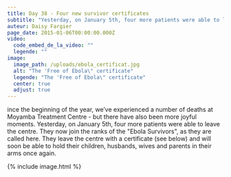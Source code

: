 ```yaml
---
title: Day 38 - Four new survivor certificates
subtitle: "Yesterday, on January 5th, four more patients were able to leave the centre. They now join the ranks of the \"Ebola Survivors\", as they are called here..."
auteur: Daisy Fargier
page_date: 2015-01-06T00:00:00.000Z
video:
  code_embed_de_la_video: ""
  legende: ""
image:
  image_path: /uploads/ebola_certificat.jpg
  alt: "The 'Free of Ebola\" certificate"
  legende: "The 'Free of Ebola\" certificate"
  center: true
  adjust: true
---
```

ince the beginning of the year, we’ve experienced a number of deaths at Moyamba Treatment Centre - but there have also been more joyful moments. Yesterday, on January 5th, four more patients were able to leave the centre. They now join the ranks of the "Ebola Survivors", as they are called here. They leave the centre with a certificate (see below) and will soon be able to hold their children, husbands, wives and parents in their arms once again.

{% include image.html %}